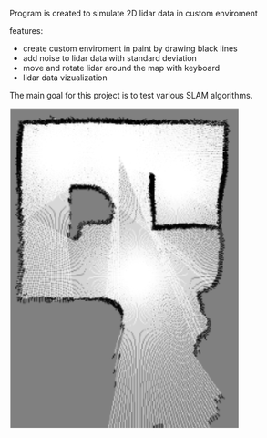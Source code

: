 Program is created to simulate 2D lidar data in custom enviroment

features:
- create custom enviroment in paint by drawing black lines
- add noise to lidar data with standard deviation
- move and rotate lidar around the map with keyboard
- lidar data vizualization
  
 The main goal for this project is to test various SLAM algorithms.


![alt text](https://github.com/kamilpinas12/lidar_simulation/blob/master/img/occupancy_map.png?raw=true)
